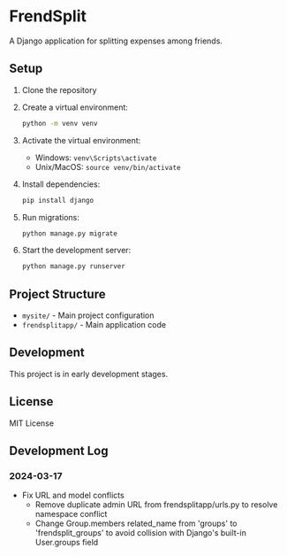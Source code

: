 # FrendSplit

A Django application for splitting expenses among friends.

## Setup

1. Clone the repository
2. Create a virtual environment:
   ```bash
   python -m venv venv
   ```
3. Activate the virtual environment:

   - Windows: `venv\Scripts\activate`
   - Unix/MacOS: `source venv/bin/activate`

4. Install dependencies:

   ```bash
   pip install django
   ```

5. Run migrations:

   ```bash
   python manage.py migrate
   ```

6. Start the development server:
   ```bash
   python manage.py runserver
   ```

## Project Structure

- `mysite/` - Main project configuration
- `frendsplitapp/` - Main application code

## Development

This project is in early development stages.

## License

MIT License

## Development Log

### 2024-03-17

- Fix URL and model conflicts
  - Remove duplicate admin URL from frendsplitapp/urls.py to resolve namespace conflict
  - Change Group.members related_name from 'groups' to 'frendsplit_groups' to avoid collision with Django's built-in User.groups field
